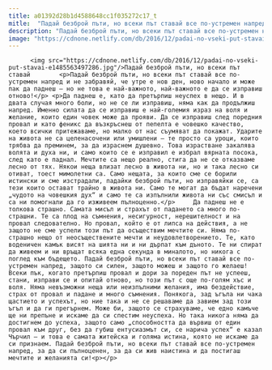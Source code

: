 ```yaml
---
title: a01392d28b1d4588648cc1f035272c17_t
mitle:  "Падай безброй пъти, но всеки път ставай все по-устремен напред – само така се живее истински!"
description: "Падай безброй пъти, но всеки път ставай все по-устремен напред и не забравяй, че утре е нов ден, ново начало и може пак да паднеш – но не това е най-важното, най-важното е да се изправиш отново! Да паднеш е, като да претърпиш неуспех в нещо. И в двата случая много боли, но не се …"
image: "https://cdnone.netlify.com/db/2016/12/padai-no-vseki-put-stavai-e1485563497286.jpg"
---
```


          <img src="https://cdnone.netlify.com/db/2016/12/padai-no-vseki-put-stavai-e1485563497286.jpg"/>Падай безброй пъти, но всеки път ставай        <p>Падай безброй пъти, но всеки път ставай все по-устремен напред и не забравяй, че утре е нов ден, ново начало и може пак да паднеш – но не това е най-важното, най-важното е да се изправиш отново!</p> <p>Да паднеш е, като да претърпиш неуспех в нещо. И в двата случая много боли, но не се ли изправиш, няма как да продължиш напред. Именно силата да се изправиш е най-големия израз на воля и желание, които един човек може да прояви. Да се изправиш след поредния провал и като феникс да възкръснеш от пепелта е човешко качество, което всички притежаваме, но малко от нас съумяват да покажат. Ударите на живота не са целенасочени или умишлени – те просто са уроци, които трябва да преминем, за да израснем душевно. Това израстване закалява волята и духа ни, и само които се е изправил е избрал вярната посока, след като е паднал. Мечтите са нещо реално, стига да не се отказваме лесно от тях. Някои неща влизат лесно в живота ни, но и така лесно си отиват, тоест мимолетни са. Само нещата, за които сме се борили истински и сме изстрадали, падайки безброй пъти, но изправяйки се, са тези които остават трайно в живота ни. Само те могат да бъдат наречени „чудото на човешкия дух“ и само те са изпълнили живота ни със смисъл и са ни помогнали да го изживеем пълноценно.</p>     Да паднеш не е толкова страшно. Самата мисъл и страхът от падането са много по-страшни. Те са плод на съмнения, несигурност, нерешителност и на провал следователно. Но провал, който е от липса на действия, а не защото не сме успели този път да осъществим мечтите си. Няма по-страшно нещо от неосъществените мечти и неудовлетворението. Те, като воденичен камък висят на шията ни и ни дърпат към дъното. Те ни спират да живеем и ни връщат всяка една секунда в миналото, но никога с поглед към бъдещето. Падай безброй пъти, но всеки път ставай все по-устремен напред, защото си силен, защото можеш и защото го желаеш! Всеки пък, когато претърпиш провал и дори за пореден път не успееш, стани, изправи се и опитай отново, но този път с още по-голям хъс и воля. Няма невъзможни неща или неизпълними желания, има бездействие, страх от провал и падане и много съмнения. Понякога, зад ъгъла ни чака щастието и успехът, но ние така и не се решаваме да завием зад този ъгъл и да ги прегърнем. Може би, защото се страхуваме, че едно камъче ще ни препъне и искаме да си спестим неуспеха. Но така никога няма да достигнем до успеха, защото само „способността да вървиш от един провал към друг, без да губиш ентусиазмът си, се нарича успех“ е казал Чърчил – и това е самата житейска и голяма истина, която не искаме да си признаем. Падай безброй пъти, но всеки път ставай все по-устремен напред, за да си пълноценен, за да си жив наистина и да постигаш мечтите и желанията си!<p></p>        